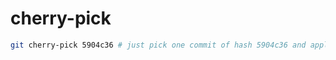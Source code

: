# cherry-pick 

``` bash
git cherry-pick 5904c36 # just pick one commit of hash 5904c36 and apply to current HEAD of branch
```